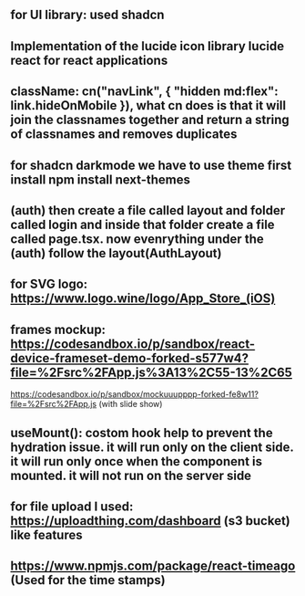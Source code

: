## for UI library: used shadcn
## Implementation of the lucide icon library lucide react for react applications
## className: cn("navLink", { "hidden md:flex": link.hideOnMobile }), what cn does is that it will join the classnames together and return a string of classnames and removes duplicates
## for shadcn darkmode we have to use theme first install npm install next-themes

## (auth) then create a file called layout and  folder called login and inside that folder create a file called page.tsx. now evenrything under the (auth) follow the layout(AuthLayout)

## for SVG logo: https://www.logo.wine/logo/App_Store_(iOS)

## frames mockup: https://codesandbox.io/p/sandbox/react-device-frameset-demo-forked-s577w4?file=%2Fsrc%2FApp.js%3A13%2C55-13%2C65
 https://codesandbox.io/p/sandbox/mockuuupppp-forked-fe8w11?file=%2Fsrc%2FApp.js (with slide show)

## useMount(): costom hook help to prevent the hydration issue. it will run only on the client side. it will run only once when the component is mounted. it will not run on the server side

## for file upload I used: https://uploadthing.com/dashboard (s3 bucket) like features

## https://www.npmjs.com/package/react-timeago (Used for the time stamps)